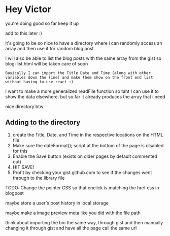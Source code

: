 # Hey Victor

you're doing good so far keep it up

add to this later :)

it's going to be so nice to have a directory where i can randomly access an array and then use it for random blog post

I will also be able to list the blog posts with the same array from the gist so blog-list.html will be taken care of soon

    Basically I can import the Title Date and Time (along with other variables down the line) and make them show on the front end list without having to use react :)

I want to make a more generalized readFile function so taht I can use it to show the data elsewhere. but so far it already produces the array that i need

nice directory btw

## Adding to the directory

1. create the Title, Date, and Time in the respective locations on the HTML file
2. Make sure the dateFormat(); script at the bottom of the page is disabled for this
3. Enable the Save button (exists on older pages by default commented out)
4. HIT SAVE!
5. Profit by checking your gist.github.com to see if the changes went through to the library file

TODO: Change the pointer CSS so that onclick is matching the href css in blogpost

maybe store a user's post history in local storage

maybe make a image preview meta like you did with the file path

think about importing the bio the same way, through gist and then manually changing it through gist and have all the page call the same url

